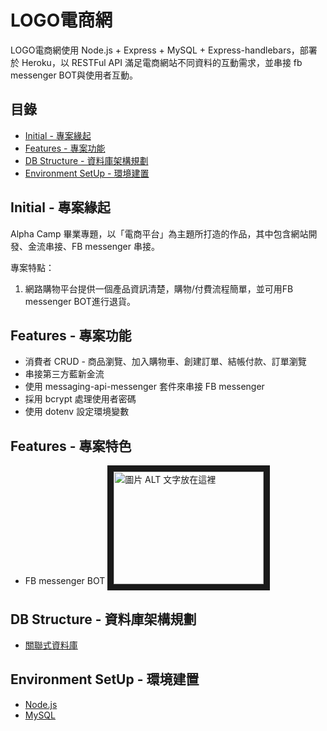 

# LOGO電商網

LOGO電商網使用 Node.js + Express + MySQL + Express-handlebars，部署於 Heroku，以 RESTFul API 滿足電商網站不同資料的互動需求，並串接 fb messenger BOT與使用者互動。

## 目錄

- [Initial - 專案緣起](#Initial---)
- [Features - 專案功能](#Features---專案功能)
- [DB Structure - 資料庫架構規劃](#DB-Structure---資料庫架構規劃)
- [Environment SetUp - 環境建置](#Environment-SetUp---環境建置)



## Initial - 專案緣起

Alpha Camp 畢業專題，以「電商平台」為主題所打造的作品，其中包含網站開發、金流串接、FB messenger 串接。

專案特點：

1. 網路購物平台提供一個產品資訊清楚，購物/付費流程簡單，並可用FB messenger BOT進行退貨。

## Features - 專案功能

- 消費者 CRUD - 商品瀏覽、加入購物車、創建訂單、結帳付款、訂單瀏覽
- 串接第三方藍新金流
- 使用 messaging-api-messenger 套件來串接 FB messenger
- 採用 bcrypt 處理使用者密碼
- 使用 dotenv 設定環境變數

## Features - 專案特色
- FB messenger BOT
<a href="http://www.youtube.com/watch?feature=player_embedded&v=https://www.youtube.com/embed/GwZbTqTsjyc
" target="_blank"><img src="http://img.youtube.com/vi/https://www.youtube.com/embed/GwZbTqTsjyc/0.jpg" 
alt="圖片 ALT 文字放在這裡" width="240" height="180" border="10" /></a>


## DB Structure - 資料庫架構規劃

- [關聯式資料庫](https://drive.google.com/file/d/14l0dbmis8QK5ZiWyS7K7Axd9MsZIB47Q/view?usp=sharing)


## Environment SetUp - 環境建置

- [Node.js](https://nodejs.org/en/)
- [MySQL](https://www.mysql.com/)
